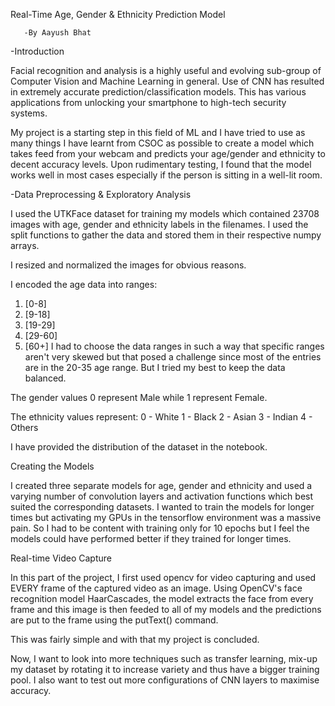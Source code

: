 Real-Time Age, Gender & Ethnicity Prediction Model

       -By Aayush Bhat

-Introduction



Facial recognition and analysis is a highly useful and evolving sub-group of Computer Vision and Machine Learning in general. Use of CNN has resulted in extremely accurate prediction/classification models. This has various applications from unlocking your smartphone to high-tech security systems.

My project is a starting step in this field of ML and I have tried to use as many things I have learnt from CSOC as possible to create a model which takes feed from your webcam and predicts your age/gender and ethnicity to decent accuracy levels. Upon rudimentary testing, I found that the model works well in most cases especially if the person is sitting in a well-lit room.


-Data Preprocessing & Exploratory Analysis


I used the UTKFace dataset for training my models which contained 23708 images with age, gender and ethnicity labels in the filenames. I used the split functions to gather the data and stored them in their respective numpy arrays. 

I resized and normalized the images for obvious reasons.

I encoded the age data into ranges:

1) [0-8]
2) [9-18]
3) [19-29]
4) [29-60]
5) [60+]
I had to choose the data ranges in such a way that specific ranges aren't very skewed but that posed a challenge since most of the entries are in the 20-35 age range. But I tried my best to keep the data balanced.

The gender values 0 represent Male while 1 represent Female.

The ethnicity values represent:
0 - White
1 - Black
2 - Asian
3 - Indian
4 - Others

I have provided the distribution of the dataset in the notebook.


Creating the Models


I created three separate models for age, gender and ethnicity and used a varying number of convolution layers and activation functions which best suited the corresponding datasets.
I wanted to train the models for longer times but activating my GPUs in the tensorflow environment was a massive pain. So I had to be content with training only for 10 epochs but I feel the models could have performed better if they trained for longer times.


Real-time Video Capture


In this part of the project, I first used opencv for video capturing and used EVERY frame of the captured video as an image. Using OpenCV's face recognition model HaarCascades, the model extracts the face from every frame and
 this image is then feeded to all of my models and the predictions are put to the frame using the putText() command.

This was fairly simple and with that my project is concluded.

Now, I want to look into more techniques such as transfer learning, mix-up my dataset by rotating it to increase variety and thus have a bigger training pool. I also want to test out more configurations of CNN layers to maximise accuracy.
     



